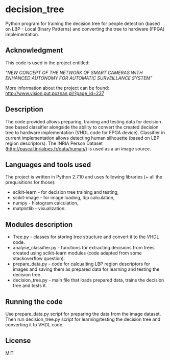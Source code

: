 # decision_tree
Python program for training the decision tree for people detection (based on LBP - Local Binary Patterns) and converting the tree to hardware (FPGA) implementation.

## Acknowledgment

This code is used in the project entitled:

*"NEW CONCEPT OF THE NETWORK OF SMART CAMERAS WITH ENHANCED AUTONOMY FOR AUTOMATIC SURVEILLANCE SYSTEM"*

More information about the project can be found: http://www.vision.put.poznan.pl/?page_id=237

## Description

The code provided allows preparing, training and testing data for decision tree based classifier alongside the ability to convert the created decision tree to hardware implementation (VHDL code for FPGA device). Classifier in current implementation allows detecting human silhouette (based on LBP region descriptors). The INRIA Person Dataset (http://pascal.inrialpes.fr/data/human/) is used as a an image source.

## Languages and tools used

The project is written in Python 2.7.10 and uses following libraries (+ all the prequisitions for those):
* scikit-learn - for decision tree training and testing,
* scikit-image - for image loading, lbp calculation,
* numpy - histogram calculation,
* matplotlib - visualization.

## Modules description
* Tree.py - classes for storing tree structure and convert it to the VHDL code.
* analyse_classifier.py - functions for extracting decisions from trees created using scikit-learn modules (code adapted from some stackoverflow question).
* prepare_data.py - code for calcualting LBP region descriptors for images and saving them as prepared data for learning and testing the decision tree.
* decision_tree.py - main file that loads prepared data, trains the decision tree and tests it.

## Running the code
Use prepare\_data.py script for preparing the data from the image dataset. Then run decision\_tree.py script for learning/testing the decision tree and converting it to VHDL code.

## License

MIT
